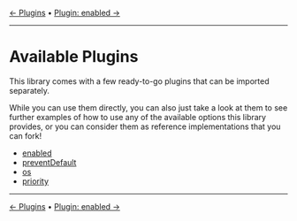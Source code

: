 [← Plugins](./plugins.md) • [Plugin: enabled →](./plugins/enabled.md)

---

# Available Plugins

This library comes with a few ready-to-go plugins that can be imported separately.

While you can use them directly, you can also just take a look at them to see further examples of how to use any of the available options this library provides, or you can consider them as reference implementations that you can fork!

- [enabled](./plugins/enabled.md)
- [preventDefault](./plugins/preventDefault.md)
- [os](./plugins/os.md)
- [priority](./plugins/priority.md)

---

[← Plugins](./plugins.md) • [Plugin: enabled →](./plugins/enabled.md)
